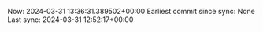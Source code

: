 Now: 2024-03-31 13:36:31.389502+00:00 Earliest commit since sync: None Last sync: 2024-03-31 12:52:17+00:00
